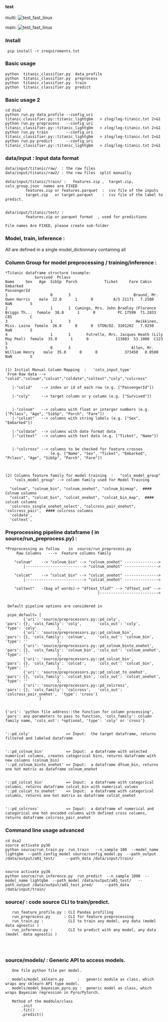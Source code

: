 
#### test

multi:
![test_fast_linux](https://github.com/arita37/dsa2/workflows/test_fast_linux/badge.svg?branch=multi)


main:
![test_fast_linux](https://github.com/arita37/dsa2/workflows/test_fast_linux/badge.svg?branch=main)




### Install 
     pip install -r zrequirements.txt



### Basic usage 
    python  titanic_classifier.py  data_profile
    python  titanic_classifier.py  preprocess
    python  titanic_classifier.py  train
    python  titanic_classifier.py  predict


### Basic usage 2
    cd dsa2
    python run.py data_profile --config_uri titanic_classifier.py::titanic_lightgbm   > zlog/log-titanic.txt 2>&1
    python run.py preprocess   --config_uri titanic_classifier.py::titanic_lightgbm   > zlog/log-titanic.txt 2>&1
    python run.py train        --config_uri titanic_classifier.py::titanic_lightgbm   > zlog/log-titanic.txt 2>&1
    python run.py predict      --config_uri titanic_classifier.py::titanic_lightgbm   > zlog/log-titanic.txt 2>&1




### data/input  : Input data format

    data/input/titanic/raw/  : the raw files
    data/input/titanic/raw2/ : the raw files  split manually

    data/input/titanic/train/ :   features.zip ,  target.zip, cols_group.json  names are FIXED
             features.zip or features.parquet  :  csv file of the inputs
             target.zip   or target.parquet    :  csv file of the label to predict.


    data/input/titanic/test/ :   
             features.zip or parquet format  , used for predictions

    File names Are FIXED, please create sub-folder  


###  Model, train, inference :
   All are defined in a single model_dictionnary containing all




###  Column Group for model preprocessing / training/inference :

    *Titanic dataframe structure (example:
                 Survived  Pclass                                               Name     Sex   Age  SibSp  Parch            Ticket     Fare Cabin Embarked
    PassengerId                                                                                                                                           
    1                   0       3                            Braund, Mr. Owen Harris    male  22.0      1      0         A/5 21171   7.2500   NaN        S
    2                   1       1  Cumings, Mrs. John Bradley (Florence Briggs Th...  female  38.0      1      0          PC 17599  71.2833   C85        C
    3                   1       3                             Heikkinen, Miss. Laina  female  26.0      0      0  STON/O2. 3101282   7.9250   NaN        S
    4                   1       1       Futrelle, Mrs. Jacques Heath (Lily May Peel)  female  35.0      1      0            113803  53.1000  C123        S
    5                   0       3                           Allen, Mr. William Henry    male  35.0      0      0            373450   8.0500   NaN        S


    (1) Initial Manual Column Mapping  :   'cols_input_type' 
     From Raw data --> "colid","colnum","colcat","coldate","coltext","coly","colcross"
       
       |-"colid"    --> index or id of each row (e.g. ["PassengerId"])

       |-"coly"     --> target column or y column (e.g. ["Survived"])


       |-"colnum"   --> columns with float or interger numbers (e.g. ["Pclass", "Age", "SibSp", "Parch", "Fare"])
       |-"colcat"   --> columns with string labels (e.g. ["Sex", "Embarked"])

       |-"coldate"  --> columns with date format data
       |-"coltext"  --> columns with text data (e.g. ["Ticket", "Name"])


       |-"colcross" --> columns to be checked for feature crosses
                        (e.g. ["Name", "Sex", "Ticket", "Embarked", "Pclass", "Age", "SibSp", "Parch", "Fare"])
    

     
    (2) Columns feature family for model training  :   "cols_model_group"
        "cols_model_group" --> column family used for Model Training 

      "colnum", "colnum_bin", "colnum_onehot", "colnum_binmap",  #### Colnum columns                        
      "colcat", "colcat_bin", "colcat_onehot", "colcat_bin_map",  #### colcat columns                        
      'colcross_single_onehot_select', "colcross_pair_onehot",  'colcross_pair',  #### colcross columns            
      'coldate',
      'coltext',            



###  Preprocessing pipeline dataframe ( in source/run_preprocess.py)   :


    *Preprocessing as follow    in  source/run_preprocess.py
         Raw Columns   --->  Feature columns family

        "colnum"    --> "colnum_bin" --> "colnum_onehot" ---------------> 
            |--------------------------> "colnum_onehot" ---------------> 
            
        "colcat"    --> "colcat_bin" --> "colcat_onehot" ---------------> 
            |--------------------------> "colcat_onehot" ---------------> 
            
        "coltext"   -(bag of words)-> "dftext_tfidf" --> "dftext_svd" --> 
                                             |--------------------------> 
                                             
                                             
     Default pipeline options are considered in 

     pipe_default= [
            {'uri': 'source/preprocessors.py::pd_coly',                 'pars': {}, 'cols_family': 'coly',       'cols_out': 'coly',           'type': 'coly'         },
            {'uri': 'source/preprocessors.py::pd_colnum_bin',           'pars': {}, 'cols_family': 'colnum',     'cols_out': 'colnum_bin',     'type': ''             },
            {'uri': 'source/preprocessors.py::pd_colnum_binto_onehot',  'pars': {}, 'cols_family': 'colnum_bin', 'cols_out': 'colnum_onehot',  'type': ''             },
            {'uri': 'source/preprocessors.py::pd_colcat_bin',           'pars': {}, 'cols_family': 'colcat',     'cols_out': 'colcat_bin',     'type': ''             },
            {'uri': 'source/preprocessors.py::pd_colcat_to_onehot',     'pars': {}, 'cols_family': 'colcat_bin', 'cols_out': 'colcat_onehot',  'type': ''             },
            {'uri': 'source/preprocessors.py::pd_colcross',             'pars': {}, 'cols_family': 'colcross',   'cols_out': 'colcross_pair_onehot',  'type': 'cross'}
                   ]


    {'uri': 'python file address::the function for column processing', 'pars': any parameters to pass to function, 'cols_family': column family name, 'cols_out': *optional, 'type': 'coly' or 'cross'}


    '::pd_coly'                => Input:  the target dataframe, returns filtered and labeled dataframe


    '::pd_colnum_bin'          => Input:  a dataframe with selected numerical columns, creates categorical bins, returns dataframe with new columns (colnum_bin)
    '::pd_colnum_binto_onehot' => Input:  a dataframe dfnum_bin, returns one hot matrix as dataframe colnum_onehot


    '::pd_colcat_bin'          => Input:  a dataframe with categorical columns, returns dataframe colcat_bin with numerical values
    '::pd_colcat_to_onehot'    => Input:  a dataframe with categorical columns, returns one hot matrix as dataframe colcat_onehot


    '::pd_colcross'            => Input:  a dataframe of numerical and categorical one hot encoded columns with defined cross columns, returns dataframe colcross_pair_onehot


### Command line usage advanced
    cd dsa2
    source activate py36 
    python source/run_train.py  run_train   --n_sample 100  --model_name lightgbm  --path_config_model source/config_model.py  --path_output /data/output/a01_test/     --path_data /data/input/train/    


    source activate py36 
    python source/run_inference.py  run_predict  --n_sample 1000  --model_name lightgbm  --path_model /data/output/a01_test/   --path_output /data/output/a01_test_pred/     --path_data /data/input/train/








### source/  : code source CLI to train/predict.
```
   run_feature_profile.py : CLI Pandas profiling
   run_preprocess.py      : CLI for feature preprocessing
   run_train.py :           CLI to train any model, any data (model  data agnostic )
   run_inference.py :       CLI to predict with any model, any data (model  data agnostic )




```



### source/models/  : Generic API to access models.
```
   One file python file per model.

   models/model_sklearn.py      :   generic module as class, which wraps any sklearn API type model.
   models/model_bayesian_pyro.py :  generic model as class, which wraps Bayesian regression in Pyro/Pytorch.

   Method of the moddule/class
       .init
       .fit()
       .predict()


```




